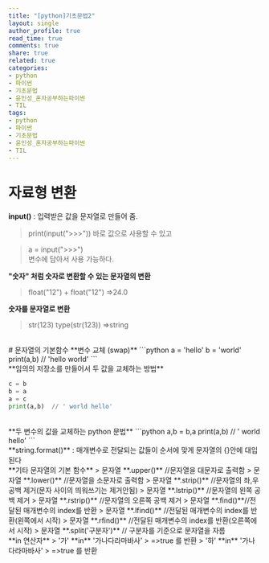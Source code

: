 ```yaml
---
title: "[python]기초문법2"
layout: single
author_profile: true
read_time: true
comments: true
share: true
related: true
categories:
- python
- 파이썬
- 기초문법
- 윤인성_혼자공부하는파이썬
- TIL
tags:
- python
- 파이썬
- 기초문법
- 윤인성_혼자공부하는파이썬
- TIL
---
```


# 자료형 변환
**input()** : 입력받은 값을 문자열로 만들어 줌.    
> print(input(">>>")) 
 바로 값으로 사용할 수 있고  
   
> a = input(">>>")   
 변수에 담아서 사용 가능하다.  
  
**"숫자" 처럼 숫자로 변환할 수 있는 문자열의 변환**    
> float("12") + float("12") 
> =>24.0
  
**숫자를 문자열로 변환**  
> str(123)
> type(str(123)) 
> =>string
  
<br/>
# 문자열의 기본함수
**변수 교체 (swap)**  
```python
a = 'hello' 
b = 'world'
print(a,b) //  'hello world'
```
<br/>
**임의의 저장소를 만들어서 두 값을 교체하는 방법**

```python
c = b
b = a
a = c
print(a,b)  // ' world hello'
```
<br/>
**두 변수의 값을 교체하는 python 문법**
```python
a,b = b,a
print(a,b) // ' world hello'
```
  
<br/>
**string.format()**  
: 매개변수로 전달되는 값들이 순서에 맞게 문자열의 {}안에 대입된다   
    
<br/>
**기타 문자열의 기본 함수**  
> 문자열 **.upper()** //문자열을 대문자로 출력함  
> 문자열 **.lower()** //문자열을 소문자로 출력함  
> 문자열 **.strip()** //문자열의 좌,우 공백 제거(문자 사이의 띄워쓰기는 제거안됨)  
> 문자열 **.lstrip()** //문자열의 왼쪽 공백 제거  
> 문자열 **.rstrip()** //문자열의 오른쪽 공백 제거  
> 문자열 **.find()**//전달된 매개변수의 index를 반환  
> 문자열 **.lfind()** //전달된 매개변수의 index를 반환(왼쪽에서 시작)  
> 문자열 **.rfind()** //전달된 매개변수의 index를 반환(오른쪽에서 시작)  
> 문자열 **.split('구분자')** // 구분자를 기준으로 문자열을 자름  
    
<br/>
**in 연산자**  
> '가' **in** '가나다라마바사'  
>    =>true 를 반환  
> '하' **in** '가나다라마바사'  
>    =>true 를 반환